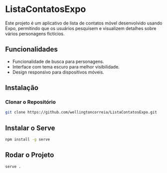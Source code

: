 # ListaContatosExpo

Este projeto é um aplicativo de lista de contatos móvel desenvolvido usando Expo, permitindo que os usuários pesquisem e visualizem detalhes sobre vários personagens fictícios.

## Funcionalidades

- Funcionalidade de busca para personagens.
- Interface com tema escuro para melhor visibilidade.
- Design responsivo para dispositivos móveis.

## Instalação

### Clonar o Repositório

```bash
git clone https://github.com/wellingtoncorreia/ListaContatosExpo.git
```
## Instalar o Serve
```bash
npm install -g serve
```
## Rodar o Projeto
```bash
serve .
```
